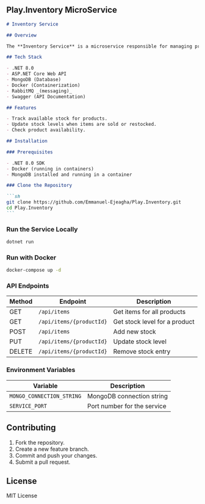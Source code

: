 ## **Play.Inventory MicroService**

````md
# Inventory Service

## Overview

The **Inventory Service** is a microservice responsible for managing product stock levels. It ensures that products are available for orders and tracks inventory changes.

## Tech Stack

- .NET 8.0
- ASP.NET Core Web API
- MongoDB (Database)
- Docker (Containerization)
- RabbitMQ _(messaging)_
- Swagger (API Documentation)

## Features

- Track available stock for products.
- Update stock levels when items are sold or restocked.
- Check product availability.

## Installation

### Prerequisites

- .NET 8.0 SDK
- Docker (running in containers)
- MongoDB installed and running in a container

### Clone the Repository

```sh
git clone https://github.com/Emmanuel-Ejeagha/Play.Inventory.git
cd Play.Inventory
```
````

### Run the Service Locally

```sh
dotnet run
```

### Run with Docker

```sh
docker-compose up -d
```

### API Endpoints

| Method | Endpoint                 | Description                   |
| ------ | ------------------------ | ----------------------------- |
| GET    | `/api/items`             | Get items for all products    |
| GET    | `/api/items/{productId}` | Get stock level for a product |
| POST   | `/api/items`             | Add new stock                 |
| PUT    | `/api/items/{productId}` | Update stock level            |
| DELETE | `/api/items/{productId}` | Remove stock entry            |

### Environment Variables

| Variable                  | Description                 |
| ------------------------- | --------------------------- |
| `MONGO_CONNECTION_STRING` | MongoDB connection string   |
| `SERVICE_PORT`            | Port number for the service |

## Contributing

1. Fork the repository.
2. Create a new feature branch.
3. Commit and push your changes.
4. Submit a pull request.

## License

MIT License
